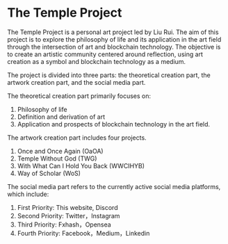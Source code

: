 # The Temple Project



 The Temple Project is a personal art project led by Liu Rui. The aim of this project is to explore the philosophy of life and its application in the art field through the intersection of art and blockchain technology. The objective is to create an artistic community centered around reflection, using art creation as a symbol and blockchain technology as a medium.

The project is divided into three parts: the theoretical creation part, the artwork creation part, and the social media part.



The theoretical creation part primarily focuses on:

1. Philosophy of life
2. Definition and derivation of art
3. Application and prospects of blockchain technology in the art field.

 

 The artwork creation part includes four projects.

1. Once and Once Again (OaOA)
2. Temple Without God (TWG)
3. With What Can I Hold You Back (WWCIHYB)
4. Way of Scholar (WoS)



The social media part refers to the currently active social media platforms, which include: 

1. First Priority: This website, Discord
2. Second Priority: Twitter，Instagram
3. Third Priority: Fxhash，Opensea
4. Fourth Priority: Facebook，Medium，Linkedin